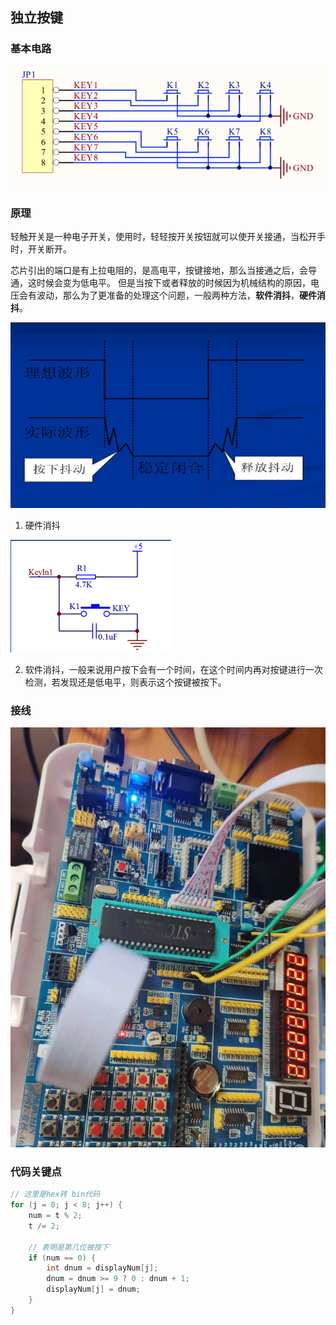 ## 独立按键

### 基本电路

![电路图](images/circuit.png)

### 原理

轻触开关是一种电子开关，使用时，轻轻按开关按钮就可以使开关接通，当松开手时，开关断开。

芯片引出的端口是有上拉电阻的，是高电平，按键接地，那么当接通之后，会导通，这时候会变为低电平。 但是当按下或者释放的时候因为机械结构的原因，电压会有波动，那么为了更准备的处理这个问题，一般两种方法，**软件消抖**，**硬件消抖**。

![img.png](images/oscillogram.png)

1. 硬件消抖

![硬件消抖电路图](images/hardware-filter-circuit.png)

2. 软件消抖，一般来说用户按下会有一个时间，在这个时间内再对按键进行一次检测，若发现还是低电平，则表示这个按键被按下。

### 接线

![接线](images/connect.jpeg)

### 代码关键点

```c
// 这里是hex转 bin代码
for (j = 0; j < 8; j++) {
    num = t % 2;
    t /= 2;

    // 表明是第几位被按下
    if (num == 0) {
        int dnum = displayNum[j];
        dnum = dnum >= 9 ? 0 : dnum + 1;
        displayNum[j] = dnum;
    }
}
```